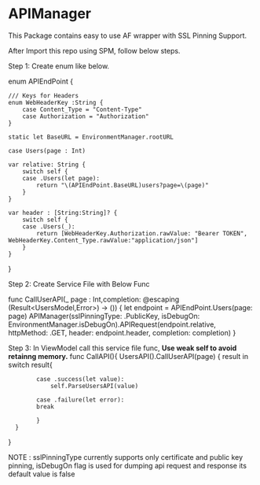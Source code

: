 # APIManager

This Package contains easy to use AF wrapper with SSL Pinning Support.

After Import this repo using SPM, follow below steps.

Step 1: Create enum like below.

enum APIEndPoint {
    
    /// Keys for Headers
    enum WebHeaderKey :String {
        case Content_Type = "Content-Type"
        case Authorization = "Authorization"
    }
    
    static let BaseURL = EnvironmentManager.rootURL
    
    case Users(page : Int)
    
    var relative: String {
        switch self {
        case .Users(let page):
            return "\(APIEndPoint.BaseURL)users?page=\(page)"
        }
    }
    
    var header : [String:String]? {
        switch self {
        case .Users(_):
            return [WebHeaderKey.Authorization.rawValue: "Bearer TOKEN", WebHeaderKey.Content_Type.rawValue:"application/json"]
        }
    }
    
}

Step 2: Create Service File with Below Func

func CallUserAPI(_ page : Int,completion: @escaping (Result<UsersModel,Error>) -> ()) {
    let endpoint = APIEndPoint.Users(page: page)
    APIManager(sslPinningType: .PublicKey, isDebugOn: EnvironmentManager.isDebugOn).APIRequest(endpoint.relative, httpMethod: .GET, header: endpoint.header, completion: completion)
}


Step 3: In ViewModel call this service file func, **Use weak self to avoid retainng memory.**
func CallAPI(){
    UsersAPI().CallUserAPI(page) { result in
            switch result{
        
            case .success(let value):
                self.ParseUsersAPI(value)
            
            case .failure(let error):
            break
            
            }
      }
}

NOTE : sslPinningType currently supports only certificate and public key pinning, isDebugOn flag is used for dumping api request and response its default value is false
